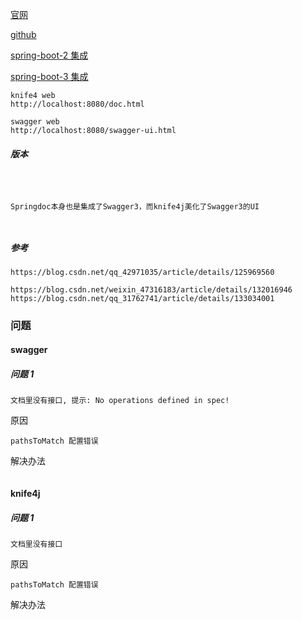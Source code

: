 

[官网](https://doc.xiaominfo.com/)

[github](https://github.com/xiaoymin/knife4j)

[spring-boot-2 集成](https://doc.xiaominfo.com/docs/quick-start#spring-boot-2)

[spring-boot-3 集成](https://doc.xiaominfo.com/docs/quick-start#spring-boot-3)

```
knife4 web
http://localhost:8080/doc.html

swagger web
http://localhost:8080/swagger-ui.html
```



##### 版本

```



Springdoc本身也是集成了Swagger3，而knife4j美化了Swagger3的UI



```

##### 参考

```
https://blog.csdn.net/qq_42971035/article/details/125969560

https://blog.csdn.net/weixin_47316183/article/details/132016946
https://blog.csdn.net/qq_31762741/article/details/133034001
```





### 问题

#### swagger

##### 问题 1

```
文档里没有接口, 提示: No operations defined in spec!
```

原因

```
pathsToMatch 配置错误
```

解决办法

```

```

#### knife4j

##### 问题 1

```
文档里没有接口
```

原因

```
pathsToMatch 配置错误
```

解决办法

```

```

